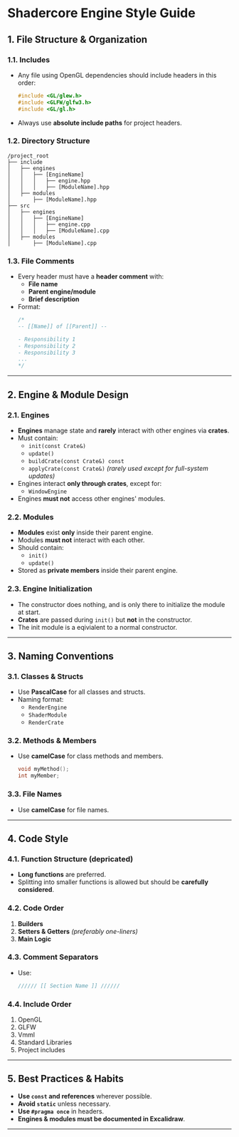 # **Shadercore Engine Style Guide**

## **1. File Structure & Organization**

### **1.1. Includes**
- Any file using OpenGL dependencies should include headers in this order:  
  ```cpp
  #include <GL/glew.h>
  #include <GLFW/glfw3.h>
  #include <GL/gl.h>
  ```
- Always use **absolute include paths** for project headers.

### **1.2. Directory Structure**
```
/project_root
├── include
│   ├── engines
│   │   ├── [EngineName]
│   │   │   ├── engine.hpp
│   │   │   ├── [ModuleName].hpp
│   ├── modules
│       ├── [ModuleName].hpp
├── src
│   ├── engines
│   │   ├── [EngineName]
│   │   │   ├── engine.cpp
│   │   │   ├── [ModuleName].cpp
│   ├── modules
│       ├── [ModuleName].cpp
```

### **1.3. File Comments**
- Every header must have a **header comment** with:
  - **File name**
  - **Parent engine/module**
  - **Brief description**
- Format:
  ```cpp
  /*
  -- [[Name]] of [[Parent]] --

  - Responsibility 1
  - Responsibility 2
  - Responsibility 3
  ...
  */
  ```

---

## **2. Engine & Module Design**

### **2.1. Engines**
- **Engines** manage state and **rarely** interact with other engines via **crates**.
- Must contain:
  - `init(const Crate&)`
  - `update()`
  - `buildCrate(const Crate&) const`
  - `applyCrate(const Crate&)` *(rarely used except for full-system updates)*
- Engines interact **only through crates**, except for:
  - `WindowEngine`
- Engines **must not** access other engines' modules.

### **2.2. Modules**
- **Modules** exist **only** inside their parent engine.
- Modules **must not** interact with each other.
- Should contain:
  - `init()`
  - `update()`
- Stored as **private members** inside their parent engine.

### **2.3. Engine Initialization**
- The constructor does nothing, and is only there to initialize the module at start.
- **Crates** are passed during `init()` but **not** in the constructor.
- The init module is a eqivialent to a normal constructor.

---

## **3. Naming Conventions**

### **3.1. Classes & Structs**
- Use **PascalCase** for all classes and structs.
- Naming format:
  - `RenderEngine`
  - `ShaderModule`
  - `RenderCrate`

### **3.2. Methods & Members**
- Use **camelCase** for class methods and members.
  ```cpp
  void myMethod();
  int myMember;
  ```

### **3.3. File Names**
- Use **camelCase** for file names.

---

## **4. Code Style**

### **4.1. Function Structure (depricated)**
- **Long functions** are preferred.
- Splitting into smaller functions is allowed but should be **carefully considered**.

### **4.2. Code Order**
1. **Builders**
2. **Setters & Getters** *(preferably one-liners)*
3. **Main Logic**

### **4.3. Comment Separators**
- Use:
  ```cpp
  ////// [[ Section Name ]] //////
  ```

### **4.4. Include Order**
1. OpenGL  
2. GLFW  
3. Vmml
4. Standard Libraries  
5. Project includes  

---

## **5. Best Practices & Habits**
- **Use `const` and references** wherever possible.
- **Avoid `static`** unless necessary.
- **Use `#pragma once`** in headers.
- **Engines & modules must be documented in Excalidraw**.

---
